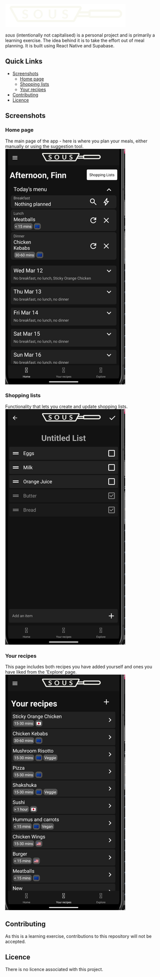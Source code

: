 ![The sous logo](readme_assets/sous_transparent_cropped.png)

*sous* (intentionally not capitalised) is a personal project and is primarily a learning exercise. The idea behind it is to take the effort out of meal planning. It is built using React Native and Supabase.

## Quick Links
- [Screenshots](#screenshots) 
    - [Home page](#home-page)
    - [Shopping lists](#shopping-list-page)
    - [Your recipes](#your-recipes)  
- [Contributing](#contributing)  
- [Licence](#licence)  


## Screenshots
### Home page
The main page of the app - here is where you plan your meals, either manually or using the suggestion tool.
![The home page of the sous app](readme_assets/Home.png)
### Shopping lists
Functionality that lets you create and update shopping lists.
![The shopping lists page of the sous app](readme_assets/Lists.png)
### Your recipes
This page includes both recipes you have added yourself and ones you have liked from the 'Explore' page.
![The Your Recipes page of the sous app](readme_assets/Recipes.png)


## Contributing

As this is a learning exercise, contributions to this repository will not be accepted.

## Licence

There is no licence associated with this project.

